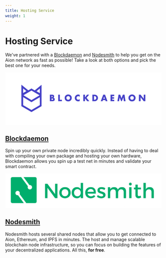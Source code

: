 ```yaml
---
title: Hosting Service
weight: 1
---
```


# Hosting Service

We've partnered with a [Blockdaemon](http://blockdaemon.com/) and [Nodesmith](https://nodesmith.io/) to help you get on the Aion network as fast as possible! Take a look at both options and pick the best one for your needs.

![Blockdaemon Logo](images/blockdaemon-logo.png)

## [Blockdaemon](http://blockdaemon.com/)

Spin up your own private node incredibly quickly. Instead of having to deal with compiling your own package and hosting your own hardware, Blockdaemon allows you spin up a test net in minutes and validate your smart contract.

![Nodesmith Logo](images/nodesmith-logo.png)

## [Nodesmith](https://nodesmith.io)

Nodesmith hosts several shared nodes that allow you to get connected to Aion, Ethereum, and IPFS in minutes. The host and manage scalable blockchain node infrastructure, so you can focus on building the features of your decentralized applications. All this, **for free**.